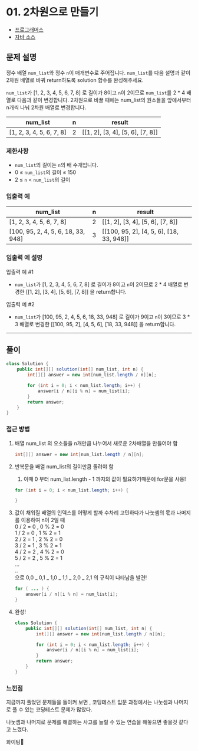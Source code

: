 # 01. 2차원으로 만들기

* [프로그래머스](https://school.programmers.co.kr/learn/courses/30/lessons/120842) 
* [자바 소스](../../CoTeStudy/src/programmers/Test01.java)


## **문제 설명**

정수 배열 `num_list`와 정수 `n`이 매개변수로 주어집니다. `num_list`를 다음 설명과 같이 2차원 배열로 바꿔 return하도록 solution 함수를 완성해주세요.

`num_list`가 [1, 2, 3, 4, 5, 6, 7, 8] 로 길이가 8이고 `n`이 2이므로 `num_list`를 2 * 4 배열로 다음과 같이 변경합니다. 2차원으로 바꿀 때에는 num_list의 원소들을 앞에서부터 n개씩 나눠 2차원 배열로 변경합니다.

| num_list | n | result |
| --- | --- | --- |
| [1, 2, 3, 4, 5, 6, 7, 8] | 2 | [[1, 2], [3, 4], [5, 6], [7, 8]] |

### 제한사항

- `num_list`의 길이는 `n`의 배 수개입니다.
- 0 ≤ `num_list`의 길이 ≤ 150
- 2 ≤ `n` < `num_list`의 길이

### 입출력 예

| num_list | n | result |
| --- | --- | --- |
| [1, 2, 3, 4, 5, 6, 7, 8] | 2 | [[1, 2], [3, 4], [5, 6], [7, 8]] |
| [100, 95, 2, 4, 5, 6, 18, 33, 948] | 3 | [[100, 95, 2], [4, 5, 6], [18, 33, 948]] |

### 입출력 예 설명

입출력 예 #1

- `num_list`가 [1, 2, 3, 4, 5, 6, 7, 8] 로 길이가 8이고 `n`이 2이므로 2 * 4 배열로 변경한 [[1, 2], [3, 4], [5, 6], [7, 8]] 을 return합니다.

입출력 예 #2

- `num_list`가 [100, 95, 2, 4, 5, 6, 18, 33, 948] 로 길이가 9이고 `n`이 3이므로 3 * 3 배열로 변경한 [[100, 95, 2], [4, 5, 6], [18, 33, 948]] 을 return합니다.

---

## 풀이

```java
class Solution {
    public int[][] solution(int[] num_list, int n) {
        int[][] answer = new int[num_list.length / n][n];

        for (int i = 0; i < num_list.length; i++) {
            answer[i / n][i % n] = num_list[i];
        }
        return answer;
    }
}
```

### 접근 방법

1. 배열 num_list 의 요소들을 n개만큼 나누어서 새로운 2차배열을 만들어야 함
    
    ```java
    int[][] answer = new int[num_list.length / n][n];
    ```
    
2. 반복문을 배열 num_list의 길이만큼 돌려야 함
    1. 이때 0 부터 num_list.length - 1 까지의 값이 필요하기때문에 for문을 사용!
    
    ```java
    for (int i = 0; i < num_list.length; i++) {
    
    }
    ```
    
3. 값이 채워질 배열의 인덱스를 어떻게 할까 수차례 고민하다가 나눗셈의 몫과 나머지를 이용하여
  n이 2일 때  
  0 / 2 = 0 , 0 % 2 = 0  
  1 / 2 = 0 , 1 % 2 = 1  
  2 / 2 = 1 , 2 % 2 = 0  
  3 / 2 = 1 , 3 % 2 = 1  
  4 / 2 = 2 , 4 % 2 = 0  
  5 / 2 = 2 , 5 % 2 = 1  
  …  
  ..  
으로  0,0 _ 0,1 _ 1,0 _ 1,1 _ 2,0 _ 2,1 의 규칙이 나타남을 발견!
    
    ```java
    for ( ... ) {
    	answer[i / n][i % n] = num_list[i];
    }
    ```
    
4. 완성!
    
    ```java
    class Solution {
        public int[][] solution(int[] num_list, int n) {
            int[][] answer = new int[num_list.length / n][n];
    
            for (int i = 0; i < num_list.length; i++) {
                answer[i / n][i % n] = num_list[i];
            }
            return answer;
        }
    }
    ```
    

### 느낀점

지금까지 풀었던 문제들을 돌이켜 보면 , 코딩테스트 입문 과정에서는 나눗셈과 나머지로 풀 수 있는 코딩테스트 문제가 많았다.

나눗셈과 나머지로 문제를 해결하는 사고를 늘릴 수 있는 연습을 해놓으면 좋을것 같다고 느꼈다.

화이팅💪